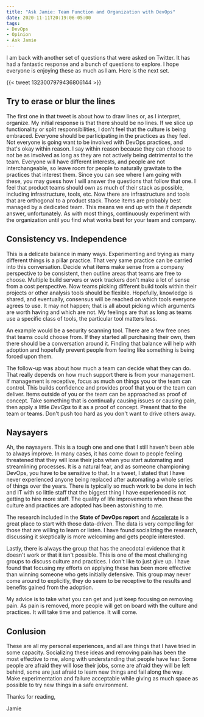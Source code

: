 ```yaml
---
title: "Ask Jamie: Team Function and Organization with DevOps"
date: 2020-11-11T20:19:06-05:00
tags:
- DevOps
- Opinion
- Ask Jamie
---
```


I am back with another set of questions that were asked on Twitter. It has had a fantastic response and a bunch of questions to explore. I hope everyone is enjoying these as much as I am. Here is the next set.

{{< tweet 1323007979436806144 >}}

## Try to erase or blur the lines

The first one in that tweet is about how to draw lines or, as I interpret, organize. My initial response is that there should be no lines. If we slice up functionality or split responsibilities, I don't feel that the culture is being embraced. Everyone should be participating in the practices as they feel. Not everyone is going want to be involved with DevOps practices, and that's okay within reason. I say within reason because they can choose to not be as involved as long as they are not actively being detrimental to the team. Everyone will have different interests, and people are not interchangeable, so leave room for people to naturally gravitate to the practices that interest them. Since you can see where I am going with these, you may guess how I will answer the questions that follow that one. I feel that product teams should own as much of their stack as possible, including infrastructure, tools, etc. Now there are infrastructure and tools that are orthogonal to a product stack. Those items are probably best managed by a dedicated team. This means we end up with the *it depends* answer, unfortunately. As with most things, continuously experiment with the organization until you find what works best for your team and company.

## Consistency vs. Independence

This is a delicate balance in many ways. Experimenting and trying as many different things is a pillar practice. That very same practice can be carried into this conversation. Decide what items make sense from a company perspective to be consistent, then outline areas that teams are free to choose. Multiple build servers or work trackers don't make a lot of sense from a cost perspective. Now teams picking different build tools within their projects or other analysis tools should be flexible. Hopefully, knowledge is shared, and eventually, consensus will be reached on which tools everyone agrees to use. It may not happen; that is all about picking which arguments are worth having and which are not. My feelings are that as long as teams use a specific class of tools, the particular tool matters less.

An example would be a security scanning tool. There are a few free ones that teams could choose from. If they started all purchasing their own, then there should be a conversation around it. Finding that balance will help with adoption and hopefully prevent people from feeling like something is being forced upon them.

The follow-up was about how much a team can decide what they can do. That really depends on how much support there is from your management. If management is receptive, focus as much on things you or the team can control. This builds confidence and provides proof that you or the team can deliver. Items outside of you or the team can be approached as proof of concept. Take something that is continually causing issues or causing pain, then apply a little *DevOps* to it as a proof of concept. Present that to the team or teams. Don't push too hard as you don't want to drive others away.

## Naysayers

Ah, the naysayers. This is a tough one and one that I still haven't been able to always improve. In many cases, it has come down to people feeling threatened that they will lose their jobs when you start automating and streamlining processes. It is a natural fear, and as someone championing DevOps, you have to be sensitive to that. In a tweet, I stated that I have never experienced anyone being replaced after automating a whole series of things over the years. There is typically so much work to be done in tech and IT with so little staff that the biggest thing I have experienced is not getting to hire more staff. The quality of life improvements when these the culture and practices are adopted has been astonishing to me. 

The research included in the **State of DevOps report** and [Accelerate](https://itrevolution.com/book/accelerate/) is a great place to start with those data-driven. The data is very compelling for those that are willing to learn or listen. I have found socializing the research, discussing it skeptically is more welcoming and gets people interested. 

Lastly, there is always the group that has the anecdotal evidence that it doesn't work or that it isn't possible. This is one of the most challenging groups to discuss culture and practices. I don't like to just give up. I have found that focusing my efforts on applying these has been more effective than winning someone who gets initially defensive. This group may never come around to explicitly, they do seem to be receptive to the results and benefits gained from the adoption. 

My advice is to take what you can get and just keep focusing on removing pain. As pain is removed, more people will get on board with the culture and practices. It will take time and patience. It will come.

## Conlusion

These are all my personal experiences, and all are things that I have tried in some capacity. Socializing these ideas and removing pain has been the most effective to me, along with understanding that people have fear. Some people are afraid they will lose their jobs, some are afraid they will be left behind, some are just afraid to learn new things and fail along the way. Make experimentation and failure acceptable while giving as much space as possible to try new things in a safe environment.

Thanks for reading,

Jamie
